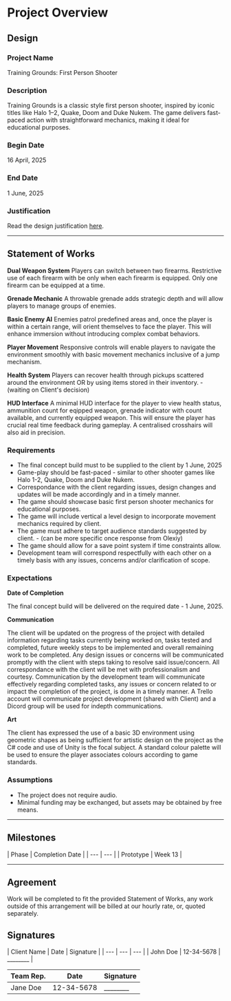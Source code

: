 # Project Overview
[//]: # (This section is an example structure for the proposal to your client.)

## Design
[//]: # (How will you meet the client's brief, their expectations, and their requirements.)

### Project Name
Training Grounds: First Person Shooter

### Description
[//]: # (This is the elevator pitch, sell the idea)
Training Grounds is a classic style first person shooter, inspired by iconic titles like Halo 1–2, Quake, Doom and Duke Nukem. The game delivers fast-paced action with straightforward mechanics, making it ideal for educational purposes.

### Begin Date
16 April, 2025

### End Date
1 June, 2025

### Justification
Read the design justification [here](project_justification.md).

---

## Statement of Works
[//]: # (This section is about managing expectations; list out all of the qualities that will be in the final product)

**Dual Weapon System**
Players can switch between two firearms. Restrictive use of each firearm with be only when each firearm is equipped. Only one firearm can be equipped at a time.

**Grenade Mechanic**
A throwable grenade adds strategic depth and will allow players to manage groups of enemies.​

**Basic Enemy AI**
Enemies patrol predefined areas and, once the player is within a certain range, will orient themselves to face the player. This will enhance immersion without introducing complex combat behaviors.​

**Player Movement**
Responsive controls will enable players to navigate the environment smoothly with basic movement mechanics inclusive of a jump mechanism.​

**Health System**
Players can recover health through pickups scattered around the environment OR by using items stored in their inventory.​ - (waiting on Client's decision)

**HUD Interface**
A minimal HUD interface for the player to view health status, ammunition count for eqipped weapon, grenade indicator with count available, and currently equipped weapon. This will ensure the player has crucial real time feedback during gameplay. A centralised crosshairs will also aid in precision.

### Requirements
[//]: # (What are the requirements of the finished project?)
* The final concept build must to be supplied to the client by 1 June, 2025
* Game-play should be fast-paced - similar to other shooter games like Halo 1-2, Quake, Doom and Duke Nukem.
* Correspondance with the client regarding issues, design changes and updates will be made accordingly and in a timely manner.
* The game should showcase basic first person shooter mechanics for educational purposes.
* The game will include vertical a level design to incorporate movement mechanics required by client.
* The game must adhere to target audience standards suggested by client. - (can be more specific once response from Olexiy)
* The game should allow for a save point system if time constraints allow.
* Development team will correspond respectfully with each other on a timely basis with any issues, concerns and/or clarification of scope.

### Expectations
[//]: # (What are the client's expectations?)

**Date of Completion**

The final concept build will be delivered on the required date - 1 June, 2025.

**Communication**

The client will be updated on the progress of the project with detailed information regarding tasks currently being worked on, tasks tested and completed, future weekly steps to be implemented and overall remaining work to be completed. Any design issues or concerns will be communicated promptly with the client with steps taking to resolve said issue/concern. All correspondance with the client will be met with professionalism and courtesy.
Communication by the development team will communicate effectively regarding completed tasks, any issues or concern related to or impact the completion of the project, is done in a timely manner. A Trello account will communicate project development (shared with Client) and a Dicord group will be used for indepth communications.

**Art**

The client has expressed the use of a basic 3D environment using geometric shapes as being sufficient for artistic design on the project as the C# code and use of Unity is the focal subject. A standard colour palette will be used to ensure the player associates colours according to game standards.

### Assumptions
[//]: # (What are you assuming based on client responses)
* The project does not require audio.
* Minimal funding may be exchanged, but assets may be obtained by free means.

---

[//]: # (### Schedule of Rates)
[//]: # (This is where you would list your hourly rates and time estimations)

## Milestones
[//]: # (Breakdown of phases of development, with estimated delivery times)
[//]: # (In practice, if you were working on fixed price phases, you would also list expected payment after each phase.)
| Phase | Completion Date |
| --- | --- |
| Prototype | Week 13 |

---

## Agreement
[//]: # (List out the arrangement)
Work will be completed to fit the provided Statement of Works, any work outside of this arrangement will be billed at our hourly rate, or, quoted separately.

## Signatures
[//]: # (If dealing in person, agreements should be signed so that additional work can be billed)
| Client Name | Date | Signature |
| --- | --- | --- |
| John Doe | 12-34-5678 | ________ |

| Team Rep. | Date | Signature |
| --- | --- | --- |
| Jane Doe | 12-34-5678 | ________ |
